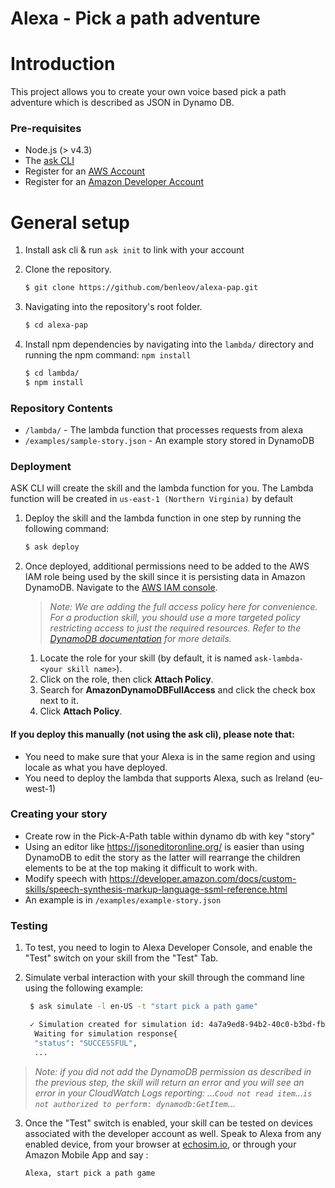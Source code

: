 # Alexa - Pick a path adventure

# Introduction

This project allows you to create your own voice based pick a path adventure which is described as JSON in Dynamo DB.


### Pre-requisites

* Node.js (> v4.3)
* The [ask CLI](https://developer.amazon.com/docs/smapi/quick-start-alexa-skills-kit-command-line-interface.html)
* Register for an [AWS Account](https://aws.amazon.com/)
* Register for an [Amazon Developer Account](https://developer.amazon.com/)

# General setup

1. Install ask cli & run ``` ask init ``` to link with your account

1. Clone the repository.

	```bash
	$ git clone https://github.com/benleov/alexa-pap.git
	```

1. Navigating into the repository's root folder.

	```bash
	$ cd alexa-pap
	```

1. Install npm dependencies by navigating into the `lambda/` directory and running the npm command: `npm install`

	```bash
	$ cd lambda/
	$ npm install
	```
	
### Repository Contents

* `/lambda/` - The lambda function that processes requests from alexa
* `/examples/sample-story.json`	- An example story stored in DynamoDB

### Deployment

ASK CLI will create the skill and the lambda function for you. The Lambda function will be created in ```us-east-1 (Northern Virginia)``` by default

1. Deploy the skill and the lambda function in one step by running the following command:

	```bash
	$ ask deploy
	```

2. Once deployed, additional permissions need to be added to the AWS IAM role being used by the skill since it is persisting data in Amazon DynamoDB.  Navigate to the [AWS IAM console](https://console.aws.amazon.com/iam/home#/roles).

	> _Note: We are adding the full access policy here for convenience.  For a production skill, you should use a more targeted policy restricting access to just the required resources.  Refer to the [DynamoDB documentation](https://docs.aws.amazon.com/amazondynamodb/latest/developerguide/access-control-overview.html) for more details._

	1. Locate the role for your skill (by default, it is named ```ask-lambda-<your skill name>```).
	1. Click on the role, then click **Attach Policy**.
	1. Search for **AmazonDynamoDBFullAccess** and click the check box next to it.
	1. Click **Attach Policy**.

#### If you deploy this manually (not using the ask cli), please note that:

- You need to make sure that your Alexa is in the same region and using locale as what you have deployed.
- You need to deploy the lambda that supports Alexa, such as Ireland (eu-west-1)

### Creating your story

- Create row in the Pick-A-Path table within dynamo db with key "story"
- Using an editor like https://jsoneditoronline.org/ is easier than using DynamoDB to edit the story as the latter will 
rearrange the children elements to be at the top making it difficult to work with.
- Modify speech with https://developer.amazon.com/docs/custom-skills/speech-synthesis-markup-language-ssml-reference.html
- An example is in ``` /examples/example-story.json ```

### Testing

1. To test, you need to login to Alexa Developer Console, and enable the "Test" switch on your skill from the "Test" Tab.

2. Simulate verbal interaction with your skill through the command line using the following example:

	```bash
	 $ ask simulate -l en-US -t "start pick a path game"

	 ✓ Simulation created for simulation id: 4a7a9ed8-94b2-40c0-b3bd-fb63d9887fa7
	  Waiting for simulation response{
	  "status": "SUCCESSFUL",
	  ...
	 ```

> _Note: if you did not add the DynamoDB permission as described in the previous step, the skill will return an error and you will see an error in your CloudWatch Logs reporting:  ...```Coud not read item```...```is not authorized to perform: dynamodb:GetItem```..._

3. Once the "Test" switch is enabled, your skill can be tested on devices associated with the developer account as well. Speak to Alexa from any enabled device, from your browser at [echosim.io](https://echosim.io/welcome), or through your Amazon Mobile App and say :

	```text
	Alexa, start pick a path game
	```
